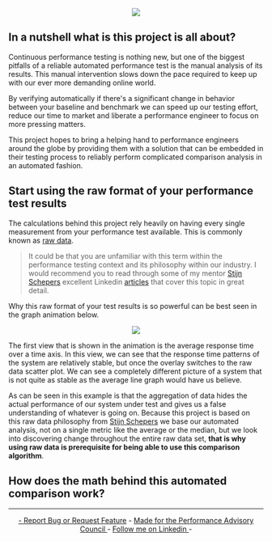 <!-- LOGO -->
<p align="center">
  <img src="https://github.com/JoeyHendricks/QuickPotato/blob/master/images/banner-wide-with-text.jpg"/>
</p>

<!-- INTRO -->
## In a nutshell what is this project is all about?

Continuous performance testing is nothing new, but one of the biggest pitfalls of a reliable automated performance test 
is the manual analysis of its results. This manual intervention slows down the pace required to keep up with our ever 
more demanding online world. 

By verifying automatically if there's a significant change in behavior between your baseline and benchmark 
we can speed up our testing effort, reduce our time to market and liberate a performance engineer to 
focus on more pressing matters.

This project hopes to bring a helping hand to performance engineers around the globe by providing them with a 
solution that can be embedded in their testing process to reliably perform complicated 
comparison analysis in an automated fashion. 

## Start using the raw format of your performance test results

The calculations behind this project rely heavily on having every single measurement from your performance 
test available. This is commonly known as [raw data](https://en.wikipedia.org/wiki/Raw_data). 

> It could be that you are unfamiliar with this term within the performance testing context and its philosophy within our industry. 
> I would recommend you to read through some of my mentor [Stijn Schepers](https://www.linkedin.com/in/stijnschepers/) excellent Linkedin 
> [articles](https://www.linkedin.com/pulse/performance-testing-act-like-detective-use-raw-data-stijn-schepers/) that cover this topic in great detail.

Why this raw format of your test results is so powerful can be best seen in the graph animation below. 

<!-- Raw Data Vs Averages animation -->
<p align="center">
  <img src="https://github.com/JoeyHendricks/automated-performance-test-result-analysis/blob/master/images/averages-vs-raw-data.gif?raw=true"/>
</p>

The first view that is shown in the animation is the average response time over a time axis. 
In this view, we can see that the response time patterns of the system are relatively stable, 
but once the overlay switches to the raw data scatter plot.
We can see a completely different picture of a system that is not quite as stable as the average 
line graph would have us believe. 

As can be seen in this example is that the aggregation of data hides the actual performance of 
our system under test and gives us a false understanding of whatever is going on.
Because this project is based on this raw data philosophy from [Stijn Schepers](https://www.linkedin.com/in/stijnschepers/) we base our automated analysis, 
not on a single metric like the average or the median, but we look into discovering change throughout the 
entire raw data set, **that is why using raw data is prerequisite for being able to use this comparison algorithm**.

## How does the math behind this automated comparison work?

___
<!-- FOOTER -->
<p align="center">
    <a href="https://github.com/JoeyHendricks/automated-performance-test-result-analysis/issues">- Report Bug or Request Feature</a> -
    <a href="https://events.tricentis.com/pac/home">Made for the Performance Advisory Council </a> -
    <a href="https://www.linkedin.com/in/joey-hendricks/">Follow me on Linkedin </a> -
</p>

